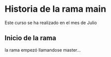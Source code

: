 # Historia de la rama main


Este curso se ha realizado en el mes de Julio

## Inicio de la rama

la rama empezó llamandose master...


